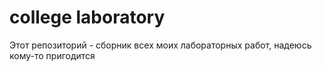 # college laboratory

Этот репозиторий - сборник всех моих лабораторных работ, надеюсь кому-то пригодится 
